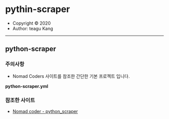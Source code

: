 # pythin-scraper

- Copyright &copy; 2020
- Author: teagu Kang    


---

## python-scraper

### 주의사항 
 - Nomad Coders 사이트를 참조한 간단한 기본 프로젝트 입니다.

**python-scraper.yml** 

### 참조한 사이트

- [Nomad coder - python_scraper](https://nomadcoders.co/python-for-beginners)

